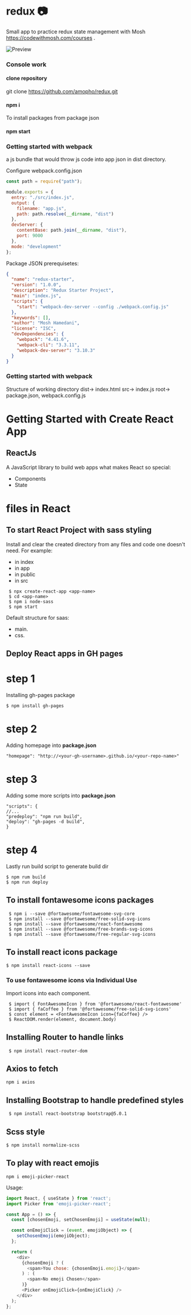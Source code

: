 # redux :camera:

Small app to practice redux state management with Mosh https://codewithmosh.com/courses .

![Preview](./public/images/redux.png)

### Console work

#### clone repository

git clone https://github.com/amopho/redux.git

#### npm i
To install packages from package json

#### npm start

### Getting started with webpack
a js bundle that would throw js code into app json in dist directory.

Configure webpack.config.json
```js
const path = require("path");

module.exports = {
  entry: "./src/index.js",
  output: {
    filename: "app.js",
    path: path.resolve(__dirname, "dist")
  },
  devServer: {
    contentBase: path.join(__dirname, "dist"),
    port: 9000
  },
  mode: "development"
};
```
Package JSON prerequisetes:

```json
{
  "name": "redux-starter",
  "version": "1.0.0",
  "description": "Redux Starter Project",
  "main": "index.js",
  "scripts": {
    "start": "webpack-dev-server --config ./webpack.config.js"
  },
  "keywords": [],
  "author": "Mosh Hamedani",
  "license": "ISC",
  "devDependencies": {
    "webpack": "4.41.6",
    "webpack-cli": "3.3.11",
    "webpack-dev-server": "3.10.3"
  }
}
```

### Getting started with webpack
Structure of working directory
dist-> index.html
src-> index.js
root-> package.json, webpack.config.js

# Getting Started with Create React App

## ReactJs

A JavaScript library to build web apps
what makes React so special:

- Components
- State

# files in React

## To start React Project with sass styling

Install and clear the created directory from any files and code one doesn't need.
For example:
- in index
- in app
- in public
- in src

```
 $ npx create-react-app <app-name>
 $ cd <app-name>
 $ npm i node-sass
 $ npm start
```
Default structure for saas:

- main.
- css.

## Deploy React apps in GH pages

# step 1

Installing gh-pages package

```
$ npm install gh-pages
```

# step 2

Adding homepage into **package.json**

```
"homepage": "http://<your-gh-username>.github.io/<your-repo-name>"

```

# step 3

Adding some more scripts into **package.json**

```
"scripts": {
//...
"predeploy": "npm run build",
"deploy": "gh-pages -d build",
}
```

# step 4

Lastly run build script to generate build dir

```
$ npm rum build
$ npm run deploy
```

## To install fontawesome icons packages

```
 $ npm i --save @fortawesome/fontawesome-svg-core
 $ npm install --save @fortawesome/free-solid-svg-icons
 $ npm install --save @fortawesome/react-fontawesome
 $ npm install --save @fortawesome/free-brands-svg-icons
 $ npm install --save @fortawesome/free-regular-svg-icons
```

## To install react icons package

```
$ npm install react-icons --save
```

### To use fontawesome icons via Individual Use

Import icons into each component.

```
 $ import { FontAwesomeIcon } from '@fortawesome/react-fontawesome'
 $ import { faCoffee } from '@fortawesome/free-solid-svg-icons'
 $ const element = <FontAwesomeIcon icon={faCoffee} />
 $ ReactDOM.render(element, document.body)
```

## Installing Router to handle links

```
 $ npm install react-router-dom
```

## Axios to fetch

```
npm i axios
```

## Installing Bootstrap to handle predefined styles

```
 $ npm install react-bootstrap bootstrap@5.0.1
```

## Scss style

```
$ npm install normalize-scss
```

## To play with react emojis

```
npm i emoji-picker-react
```

Usage:

```js
import React, { useState } from 'react';
import Picker from 'emoji-picker-react';

const App = () => {
  const [chosenEmoji, setChosenEmoji] = useState(null);

  const onEmojiClick = (event, emojiObject) => {
    setChosenEmoji(emojiObject);
  };

  return (
    <div>
      {chosenEmoji ? (
        <span>You chose: {chosenEmoji.emoji}</span>
      ) : (
        <span>No emoji Chosen</span>
      )}
      <Picker onEmojiClick={onEmojiClick} />
    </div>
  );
};
```
